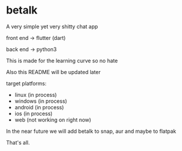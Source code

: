 # betalk
A very simple yet very shitty chat app

front end -> flutter (dart)

back end -> python3

This is made for the learning curve so no hate

Also this README will be updated later

target platforms:

* linux (in process)
* windows (in process)
* android (in process)
* ios (in process)
* web (not working on right now)

In the near future we will add betalk to snap, aur and maybe to flatpak

That's all.